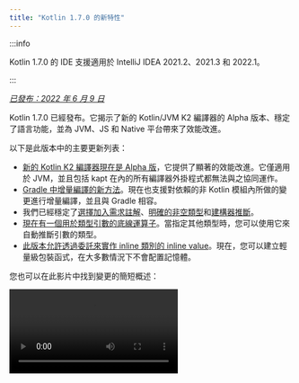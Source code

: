 ```yaml
---
title: "Kotlin 1.7.0 的新特性"
---
```

:::info
<p>
   Kotlin 1.7.0 的 IDE 支援適用於 IntelliJ IDEA 2021.2、2021.3 和 2022.1。
</p>
:::

_[已發布：2022 年 6 月 9 日](releases#release-details)_

Kotlin 1.7.0 已經發布。它揭示了新的 Kotlin/JVM K2 編譯器的 Alpha 版本、穩定了語言功能，並為 JVM、JS 和 Native 平台帶來了效能改進。

以下是此版本中的主要更新列表：

* [新的 Kotlin K2 編譯器現在是 Alpha 版](#new-kotlin-k2-compiler-for-the-jvm-in-alpha)，它提供了顯著的效能改進。它僅適用於 JVM，並且包括 kapt 在內的所有編譯器外掛程式都無法與之協同運作。
* [Gradle 中增量編譯的新方法](#a-new-approach-to-incremental-compilation)。現在也支援對依賴的非 Kotlin 模組內所做的變更進行增量編譯，並且與 Gradle 相容。
* 我們已經穩定了[選擇加入需求註解](#stable-opt-in-requirements)、[明確的非空類型](#stable-definitely-non-nullable-types)和[建構器推斷](#stable-builder-inference)。
* [現在有一個用於類型引數的底線運算子](#underscore-operator-for-type-arguments)。當指定其他類型時，您可以使用它來自動推斷引數的類型。
* [此版本允許透過委託來實作 inline 類別的 inline value](#allow-implementation-by-delegation-to-an-inlined-value-of-an-inline-class)。現在，您可以建立輕量級包裝函式，在大多數情況下不會配置記憶體。

您也可以在此影片中找到變更的簡短概述：

<video src="https://www.youtube.com/v/54WEfLKtCGk" title="What's new in Kotlin 1.7.0"/>

## 用於 JVM 的新 Kotlin K2 編譯器（Alpha 版）

此 Kotlin 版本引入了新的 Kotlin K2 編譯器的 **Alpha** 版本。新編譯器的目標是加速新語言功能的開發、統一 Kotlin 支援的所有平台、帶來效能改進，並為編譯器擴充功能提供 API。

我們已經發布了一些關於我們的新編譯器及其優點的詳細說明：

* [The Road to the New Kotlin Compiler](https://www.youtube.com/watch?v=iTdJJq_LyoY)
* [K2 Compiler: a Top-Down View](https://www.youtube.com/watch?v=db19VFLZqJM)

重要的是要指出，對於新的 K2 編譯器的 Alpha 版本，我們主要關注效能改進，並且它僅適用於 JVM 專案。它不支援 Kotlin/JS、Kotlin/Native 或其他多平台專案，並且包括 [kapt](kapt) 在內的所有編譯器外掛程式都無法與之協同運作。

我們的基準測試在我們的內部專案中顯示了一些出色的結果：

| 專案          | 目前的 Kotlin 編譯器效能 | 新的 K2 Kotlin 編譯器效能 | 效能提升 |
|---------------|-------------------------|------------------------|-------------------|
| Kotlin        | 2.2 KLOC/s              | 4.8 KLOC/s             | ~ x2.2            |
| YouTrack      | 1.8 KLOC/s              | 4.2 KLOC/s             | ~ x2.3            |
| IntelliJ IDEA | 1.8 KLOC/s              | 3.9 KLOC/s             | ~ x2.2            |
| Space         | 1.2 KLOC/s              | 2.8 KLOC/s             | ~ x2.3            |
:::note
KLOC/s 效能數字代表編譯器每秒處理的數千行程式碼的數量。

您可以查看 JVM 專案的效能提升，並將其與舊編譯器的結果進行比較。若要啟用 Kotlin K2 編譯器，請使用以下編譯器選項：

```bash
-Xuse-k2
```

此外，K2 編譯器[包含許多錯誤修復](https://youtrack.jetbrains.com/issues/KT?q=tag:%20FIR-preview-qa%20%23Resolved)。請注意，即使此清單中 **State: Open** 的問題實際上已在 K2 中修復。

下一個 Kotlin 版本將提高 K2 編譯器的穩定性並提供更多功能，敬請關注！

如果您在使用 Kotlin K2 編譯器時遇到任何效能問題，請[向我們的問題追蹤器報告](https://kotl.in/issue)。

## 語言

Kotlin 1.7.0 引入了對委託實作和用於類型引數的新底線運算子的支援。它還穩定了在先前版本中作為預覽引入的幾個語言功能：

* [透過委託來實作 inline 類別的 inline value](#allow-implementation-by-delegation-to-an-inlined-value-of-an-inline-class)
* [用於類型引數的底線運算子](#underscore-operator-for-type-arguments)
* [穩定的建構器推斷](#stable-builder-inference)
* [穩定的選擇加入需求](#stable-opt-in-requirements)
* [明確的非空類型](#stable-definitely-non-nullable-types)

### 允許透過委託來實作 inline 類別的 inline value

如果您想要為值或類別實例建立輕量級包裝函式，則必須手動實作所有介面方法。委託實作可以解決此問題，但在 1.7.0 之前，它不適用於 inline 類別。此限制已移除，因此您現在可以建立輕量級包裝函式，在大多數情況下不會配置記憶體。

```kotlin
interface Bar {
    fun foo() = "foo"
}

@JvmInline
value class BarWrapper(val bar: Bar): Bar by bar

fun main() {
    val bw = BarWrapper(object: Bar {})
    println(bw.foo())
}
```

### 用於類型引數的底線運算子

Kotlin 1.7.0 引入了用於類型引數的底線運算子 `_`。當指定其他類型時，您可以使用它來自動推斷類型引數：

```kotlin
abstract class SomeClass<T> {
    abstract fun execute(): T
}

class SomeImplementation : SomeClass<String>() {
    override fun execute(): String = "Test"
}

class OtherImplementation : SomeClass<Int>() {
    override fun execute(): Int = 42
}

object Runner {
    inline fun <reified S: SomeClass<T>, T> run(): T {
        return S::class.java.getDeclaredConstructor().newInstance().execute()
    }
}

fun main() {
    // T 會被推斷為 String，因為 SomeImplementation 衍生自 SomeClass<String>
    val s = Runner.run<SomeImplementation, _>()
    assert(s == "Test")

    // T 會被推斷為 Int，因為 OtherImplementation 衍生自 SomeClass<Int>
    val n = Runner.run<OtherImplementation, _>()
    assert(n == 42)
}
```

您可以在變數清單中的任何位置使用底線運算子來推斷類型引數。

:::

### 穩定的建構器推斷

建構器推斷是一種特殊的類型推斷，在呼叫泛型建構器函數時非常有用。它有助於編譯器使用關於其 lambda 引數內的其他呼叫的類型資訊來推斷呼叫的類型引數。

從 1.7.0 開始，如果常規類型推斷無法獲得足夠的關於類型的資訊，而無需指定 `-Xenable-builder-inference` 編譯器選項（該選項已在 [1.6.0 中引入](whatsnew16#changes-to-builder-inference)），則會自動啟用建構器推斷。

[了解如何編寫自訂泛型建構器](using-builders-with-builder-inference)。

### 穩定的選擇加入需求

[選擇加入需求](opt-in-requirements)現在是[穩定的](components-stability)，並且不需要其他編譯器設定。

在 1.7.0 之前，選擇加入功能本身需要引數 `-opt-in=kotlin.RequiresOptIn` 才能避免警告。它不再需要此引數；但是，您仍然可以使用編譯器引數 `-opt-in` 來選擇加入其他註解[模組](opt-in-requirements#opt-in-a-module)。

### 穩定的明確非空類型

在 Kotlin 1.7.0 中，明確的非空類型已升級為 [Stable](components-stability)。當擴充泛型 Java 類別和介面時，它們提供更好的互通性。

您可以使用新的語法 `T & Any` 在使用點將泛型類型參數標記為明確的非空類型。語法形式來自 [交集類型](https://en.wikipedia.org/wiki/Intersection_type) 的表示法，現在僅限於 `&` 左側具有可空上限的類型參數和右側的非空 `Any`：

```kotlin
fun <T> elvisLike(x: T, y: T & Any): T & Any = x ?: y

fun main() {
    // OK
    elvisLike<String>("", "").length
    // 錯誤：'null' 不能是非空類型的值
    elvisLike<String>("", null).length

    // OK
    elvisLike<String?>(null, "").length
    // 錯誤：'null' 不能是非空類型的值
    elvisLike<String?>(null, null).length
}
```

在[此 KEEP](https://github.com/Kotlin/KEEP/blob/master/proposals/definitely-non-nullable-types) 中了解有關明確非空類型的更多資訊。

## Kotlin/JVM

此版本為 Kotlin/JVM 編譯器帶來了效能改進和一個新的編譯器選項。此外，對函數式介面建構子的可呼叫引用已變得穩定。請注意，自 1.7.0 起，Kotlin/JVM 編譯的預設目標版本為 `1.8`。

* [編譯器效能最佳化](#compiler-performance-optimizations)
* [新的編譯器選項 `-Xjdk-release`](#new-compiler-option-xjdk-release)
* [對函數式介面建構子的穩定可呼叫引用](#stable-callable-references-to-functional-interface-constructors)
* [已移除 JVM 目標版本 1.6](#removed-jvm-target-version-1-6)

### 編譯器效能最佳化

Kotlin 1.7.0 為 Kotlin/JVM 編譯器引入了效能改進。根據我們的基準測試，與 Kotlin 1.6.0 相比，編譯時間[平均減少了 10%](https://youtrack.jetbrains.com/issue/KT-48233/Switching-to-JVM-IR-backend-increases-compilation-time-by-more-t#focus=Comments-27-6114542.0-0)。大量使用 inline 函數的專案（例如，[使用 `kotlinx.html` 的專案](https://youtrack.jetbrains.com/issue/KT-51416/Compilation-of-kotlinx-html-DSL-should-still-be-faster)）由於位元組碼後處理的改進，編譯速度會更快。

### 新的編譯器選項：-Xjdk-release

Kotlin 1.7.0 提供了一個新的編譯器選項 `-Xjdk-release`。此選項類似於 [javac 的命令列 `--release` 選項](http://openjdk.java.net/jeps/247)。`-Xjdk-release` 選項控制目標位元組碼版本，並將類別路徑中 JDK 的 API 限制為指定的 Java 版本。例如，`kotlinc -Xjdk-release=1.8` 不允許引用 `java.lang.Module`，即使依賴項中的 JDK 是版本 9 或更高版本。

:::note
[不能保證](https://youtrack.jetbrains.com/issue/KT-29974) 此選項對每個 JDK 發行版都有效。

:::

請在 [此 YouTrack 票證](https://youtrack.jetbrains.com/issue/KT-29974/Add-a-compiler-option-Xjdk-release-similar-to-javac-s-release-to) 上留下您的意見。

### 對函數式介面建構子的穩定可呼叫引用

對函數式介面建構子的[可呼叫引用](reflection#callable-references)現在是[穩定的](components-stability)。了解如何使用可呼叫引用從具有建構子函數的介面[遷移](fun-interfaces#migration-from-an-interface-with-constructor-function-to-a-functional-interface)到函數式介面。

請在 [YouTrack](https://youtrack.jetbrains.com/newissue?project=kt) 中報告您發現的任何問題。

### 已移除 JVM 目標版本 1.6

Kotlin/JVM 編譯的預設目標版本為 `1.8`。已移除 `1.6` 目標。

請遷移到 JVM 目標 1.8 或更高版本。了解如何更新以下項目的 JVM 目標版本：

* [Gradle](gradle-compiler-options#attributes-specific-to-jvm)
* [Maven](maven#attributes-specific-to-jvm)
* [命令列編譯器](compiler-reference#jvm-target-version)

## Kotlin/Native

Kotlin 1.7.0 包含對 Objective-C 和 Swift 互通性的變更，並穩定了在先前版本中引入的功能。它還為新的記憶體管理器帶來了效能改進以及其他更新：

* [新的記憶體管理器的效能改進](#performance-improvements-for-the-new-memory-manager)
* [與 JVM 和 JS IR 後端統一的編譯器外掛程式 ABI](#unified-compiler-plugin-abi-with-jvm-and-js-ir-backends)
* [對獨立 Android 可執行檔的支援](#support-for-standalone-android-executables)
* [與 Swift async/await 的互通性：傳回 `Void` 而不是 `KotlinUnit`](#interop-with-swift-async-await-returning-void-instead-of-kotlinunit)
* [禁止透過 Objective-C 橋接傳遞未宣告的例外](#prohibited-undeclared-exceptions-through-objective-c-bridges)
* [改進的 CocoaPods 整合](#improved-cocoapods-integration)
* [覆寫 Kotlin/Native 編譯器下載 URL](#overriding-the-kotlin-native-compiler-download-url)

### 新的記憶體管理器的效能改進

:::note
新的 Kotlin/Native 記憶體管理器處於 [Alpha](components-stability) 階段。
它可能會發生不相容的變更，並且將來可能需要手動遷移。
我們將感謝您在 [YouTrack](https://youtrack.jetbrains.com/issue/KT-48525) 中提供的意見。

:::

新的記憶體管理器仍在 Alpha 階段，但它正在成為 [Stable](components-stability)。此版本為新的記憶體管理器提供了顯著的效能改進，尤其是在垃圾回收 (GC) 方面。特別是，掃描階段的並行實作（[在 1.6.20 中引入](whatsnew1620)）現在預設為啟用。這有助於減少應用程式因 GC 而暫停的時間。新的 GC 排程器更擅長選擇 GC 頻率，尤其是在較大的堆上。

此外，我們還專門針對偵錯二進位檔進行了最佳化，確保在記憶體管理器的實作程式碼中使用適當的最佳化層級和連結時間最佳化。這有助於我們在基準測試中將偵錯二進位檔的執行時間大約提高了 30%。

嘗試在您的專案中使用新的記憶體管理器，看看它的運作方式，並在 [YouTrack](https://youtrack.jetbrains.com/issue/KT-48525) 中與我們分享您的意見。

### 與 JVM 和 JS IR 後端統一的編譯器外掛程式 ABI

從 Kotlin 1.7.0 開始，Kotlin Multiplatform Gradle 外掛程式預設使用適用於 Kotlin/Native 的可嵌入編譯器 jar。此[功能已在 1.6.0 中宣布](whatsnew16#unified-compiler-plugin-abi-with-jvm-and-js-ir-backends)為實驗性功能，現在它已穩定且可以使用。

此改進對於程式庫作者來說非常方便，因為它可以改善編譯器外掛程式的開發體驗。在此版本之前，您必須為 Kotlin/Native 提供單獨的成品，但現在您可以將相同的編譯器外掛程式成品用於 Native 和其他支援的平台。

:::note
此功能可能需要外掛程式開發人員為其現有的外掛程式採取遷移步驟。

在 [此 YouTrack 問題](https://youtrack.jetbrains.com/issue/KT-48595) 中了解如何為更新準備您的外掛程式。

### 對獨立 Android 可執行檔的支援

Kotlin 1.7.0 提供對為 Android Native 目標產生標準可執行檔的完整支援。它已[在 1.6.20 中引入](whatsnew1620#support-for-standalone-android-executables)，現在預設為啟用。

如果您想要回復到 Kotlin/Native 產生共用程式庫的先前行為，請使用以下設定：

```kotlin
binaryOptions["androidProgramType"] = "nativeActivity"
```

### 與 Swift async/await 的互通性：傳回 Void 而不是 KotlinUnit

Kotlin `suspend` 函數現在在 Swift 中傳回 `Void` 類型，而不是 `KotlinUnit`。這是與 Swift 的 `async`/`await` 改進互通性的結果。此功能已[在 1.6.20 中引入](whatsnew1620#interop-with-swift-async-await-returning-void-instead-of-kotlinunit)，並且此版本預設啟用此行為。

您不再需要使用 `kotlin.native.binary.unitSuspendFunctionObjCExport=proper` 屬性來為此類函數傳回正確的類型。

### 禁止透過 Objective-C 橋接傳遞未宣告的例外

當您從 Swift/Objective-C 程式碼（或反之亦然）呼叫 Kotlin 程式碼並且此程式碼擲回例外時，除非您特別允許在語言之間轉發例外並進行適當的轉換（例如，使用 `@Throws` 註解），否則應由發生例外的程式碼處理該例外。

先前，Kotlin 還有另一種非預期的行為，在某些情況下，未宣告的例外可能會從一種語言「洩漏」到另一種語言。Kotlin 1.7.0 修復了該問題，現在這種情況會導致程式終止。

因此，例如，如果您在 Kotlin 中有一個 `{ throw Exception() }` lambda 並從 Swift 呼叫它，則在 Kotlin 1.7.0 中，一旦例外到達 Swift 程式碼，它就會終止。在先前的 Kotlin 版本中，此類例外可能會洩漏到 Swift 程式碼。

`@Throws` 註解會繼續像以前一樣運作。

### 改進的 CocoaPods 整合

從 Kotlin 1.7.0 開始，如果您想要在專案中整合 CocoaPods，則不再需要安裝 `cocoapods-generate` 外掛程式。

先前，您需要安裝 CocoaPods 依賴項管理器和 `cocoapods-generate` 外掛程式才能使用 CocoaPods，例如，在 Kotlin Multiplatform Mobile 專案中處理 [iOS 依賴項](multiplatform-ios-dependencies#with-cocoapods)。

現在，設定 CocoaPods 整合更容易了，並且我們已解決 `cocoapods-generate` 無法在 Ruby 3 及更高版本上安裝的問題。現在還支援在 Apple M1 上運作更好的最新 Ruby 版本。

請參閱如何設定 [初始 CocoaPods 整合](native-cocoapods#set-up-an-environment-to-work-with-cocoapods)。

### 覆寫 Kotlin/Native 編譯器下載 URL

從 Kotlin 1.7.0 開始，您可以自訂 Kotlin/Native 編譯器的下載 URL。當 CI 上的外部連結被禁止時，這很有用。

若要覆寫預設基本 URL `https://download.jetbrains.com/kotlin/native/builds`，請使用以下 Gradle 屬性：

```none
kotlin.native.distribution.baseDownloadUrl=https://example.com
```

下載器會將 native 版本和目標作業系統附加到此基本 URL，以確保它下載實際的編譯器發行版。

:::

## Kotlin/JS

Kotlin/JS 正在接收對 [JS IR 編譯器後端](js-ir-compiler) 的進一步改進以及其他更新，這些更新可以改善您的開發體驗：

* [新的 IR 後端的效能改進](#performance-improvements-for-the-new-ir-backend)
* [使用 IR 時縮小成員名稱](#minification-for-member-names-when-using-ir)
* [透過 IR 後端中的 polyfill 支援較舊的瀏覽器](#support-for-older-browsers-via-polyfills-in-the-ir-backend)
* [從 js 運算式動態載入 JavaScript 模組](#dynamically-load-javascript-modules-from-js-expressions)
* [為 JavaScript 測試執行器指定環境變數](#specify-environment-variables-for-javascript-test-runners)

### 新的 IR 後端的效能改進

此版本有一些重大更新，應該可以改善您的開發體驗：

* Kotlin/JS 的增量編譯效能已顯著提高。建置 JS 專案所需的時間更少。在許多情況下，增量重建現在應該與舊版後端大致相同。
* Kotlin/JS 最終套件需要更少的空間，因為我們已顯著縮小最終成品的大小。對於某些大型專案，與舊版後端相比，我們已測量到生產套件大小減少了高達 20%。
* 對介面的類型檢查已改進了幾個數量級。
* Kotlin 產生更高品質的 JS 程式碼

### 使用 IR 時縮小成員名稱

Kotlin/JS IR 編譯器現在使用其關於 Kotlin 類別和函數關係的內部資訊來應用更有效的縮小，縮短函數、屬性和類別的名稱。這會縮小產生的套件應用程式。

當您在生產模式下建置 Kotlin/JS 應用程式時，會自動應用此類型的縮小，並且預設為啟用。若要停用成員名稱縮小，請使用 `-Xir-minimized-member-names` 編譯器旗標：

```kotlin
kotlin {
    js(IR) {
        compilations.all {
            compileKotlinTask.kotlinOptions.freeCompilerArgs += listOf("-Xir-minimized-member-names=false")
        }
    }
}
```

### 透過 IR 後端中的 polyfill 支援較舊的瀏覽器

適用於 Kotlin/JS 的 IR 編譯器後端現在包含與舊版後端相同的 polyfill。這允許使用新編譯器編譯的程式碼在不支援 Kotlin 標準程式庫使用的所有 ES2015 方法的較舊瀏覽器中執行。只有專案實際使用的那些 polyfill 包含在最終套件中，這將最大程度地減少它們對套件大小的潛在影響。

當使用 IR 編譯器時，預設會啟用此功能，並且您不需要設定它。

### 從 js 運算式動態載入 JavaScript 模組

使用 JavaScript 模組時，大多數應用程式使用靜態匯入，其使用已在 [JavaScript 模組整合](js-modules) 中涵蓋。但是，Kotlin/JS 缺少一種在應用程式中於執行階段動態載入 JavaScript 模組的機制。

從 Kotlin 1.7.0 開始，JavaScript 中的 `import` 語句在 `js` 區塊中受到支援，允許您在執行階段將套件動態載入到您的應用程式中：

```kotlin
val myPackage = js("import('my-package')")
```

### 為 JavaScript 測試執行器指定環境變數

若要調整 Node.js 套件解析或將外部資訊傳遞給 Node.js 測試，您現在可以指定 JavaScript 測試執行器使用的環境變數。若要定義環境變數，請在組建腳本中的 `testTask` 區塊內使用具有鍵值對的 `environment()` 函數：

```kotlin
kotlin {
    js {
        nodejs {
            testTask {
                environment("key", "value")
            }
        }
    }
}
```

## 標準程式庫

在 Kotlin 1.7.0 中，標準程式庫進行了一系列變更和改進。它們引入了新功能、穩定了實驗性功能，並統一了對 Native、JS 和 JVM 的命名捕獲群組的支援：

* [min() 和 max() 集合函數傳回為非可空](#min-and-max-collection-functions-return-as-non-nullable)
* [在特定索引處進行正則表達式匹配](#regular-expression-matching-at-specific-indices)
* [擴展對先前語言和 API 版本的支援](#extended-support-for-previous-language-and-api-versions)
* [透過反射存取註解](#access-to-annotations-via-reflection)
* [穩定的深度遞迴函數](#stable-deep-recursive-functions)
* [基於 inline 類別的預設時間來源的時間標記](#time-marks-based-on-inline-classes-for-default-time-source)
* [Java Optionals 的新實驗性擴展函數](#new-experimental-extension-functions-for-java-optionals)
* [支援 JS 和 Native 中的命名捕獲群組](#support-for-named-capturing-groups-in-js-and-native)

### min() 和 max() 集合函數傳回為非可空

在 [Kotlin 1.4.0](whatsnew14) 中，我們將 `min()` 和 `max()` 集合函數重新命名為 `minOrNull()` 和 `maxOrNull()`。這些新名稱更好地反映了它們的行為 – 如果接收器集合為空，則傳回 null。它還有助於使函數的行為與 Kotlin 集合 API 中使用的命名約定保持一致。

`minBy()`、`maxBy()`、`minWith()` 和 `maxWith()` 也是如此，它們都在 Kotlin 1.4.0 中獲得了 *OrNull() 同義詞。受此變更影響的較舊函數已逐漸被棄用。

Kotlin 1.7.0 重新引入了原始函數名稱，但具有非可空傳回類型。新的 `min()`、`max()`、`minBy()`、`maxBy()`、`minWith()` 和 `maxWith()` 函數現在嚴格傳回集合元素或擲回例外。

```kotlin
fun main() {
    val numbers = listOf<Int>()
    println(numbers.maxOrNull()) // "null"
    println(numbers.max()) // "Exception in... Collection is empty."
}
```

### 在特定索引處進行正則表達式匹配

`Regex.matchAt()` 和 `Regex.matchesAt()` 函數（[在 1.5.30 中引入](whatsnew1530#matching-with-regex-at-a-particular-position)）現在是穩定的。它們提供了一種檢查正則表達式是否在 `String` 或 `CharSequence` 中的特定位置具有精確匹配的方法。

`matchesAt()` 檢查是否存在匹配項，並傳回布林值結果：

```kotlin
fun main() {
    val releaseText = "Kotlin 1.7.0 is on its way!"
    // 正則表達式：一位數字、點、一位數字、點、一位或多位數字
    val versionRegex = "\\d[.]\\d[.]\\d+".toRegex()

    println(versionRegex.matchesAt(releaseText, 0)) // "false"
    println(versionRegex.matchesAt(releaseText, 7)) // "true"
}
```

`matchAt()` 傳回找到的匹配項，如果未找到，則傳回 `null`：

```kotlin
fun main() {
    val releaseText = "Kotlin 1.7.0 is on its way!"
    val versionRegex = "\\d[.]\\d[.]\\d+".toRegex()

    println(versionRegex.matchAt(releaseText, 0)) // "null"
    println(versionRegex.matchAt(releaseText, 7)?.value) // "1.7.0"
}
```

我們將感謝您對此 [YouTrack 問題](https://youtrack.jetbrains.com/issue/KT-34021) 提供的意見。

### 擴展對先前語言和 API 版本的支援

為了支援開發旨在在各種先前 Kotlin 版本中使用的程式庫的程式庫作者，並解決 Kotlin 主要版本發布頻率增加的問題，我們擴展了對先前語言和 API 版本的支援。

使用 Kotlin 1.7.0，我們支援三個先前的語言和 API 版本，而不是兩個。這表示 Kotlin 1.7.0 支援開發以低至 1.4.0 的 Kotlin 版本為目標的程式庫。有關向後相容性的更多資訊，請參閱 [相容性模式](compatibility-modes)。

### 透過反射存取註解

[`KAnnotatedElement.findAnnotations()`](https://kotlinlang.org/api/latest/jvm/stdlib/kotlin.reflect.full/find-annotations.html) 擴展函數（首次[在 1.6.0 中引入](whatsnew16#repeatable-annotations-with-runtime-retention-for-1-8-jvm-target)）現在是 [Stable](components-stability)。此 [反射](reflection) 函數傳回元素上給定類型的所有註解，包括單獨應用和重複的註解。

```kotlin
@Repeatable
annotation class Tag(val name: String)

@Tag("First Tag")
@Tag("Second Tag")
fun taggedFunction() {
    println("I'm a tagged function!")
}

fun main() {
    val x = ::taggedFunction
    val foo = x as KAnnotatedElement
    println(foo.findAnnotations<Tag>()) // [@Tag(name=First Tag), @Tag(name=Second Tag)]
}
```

### 穩定的深度遞迴函數

自 [Kotlin 1.4.0](https://blog.jetbrains.com/kotlin/2020/07/kotlin-1-4-rc-debugging-coroutines/#Defining_deep_recursive_functions_using_coroutines) 以來，深度遞迴函數已作為實驗性功能提供，並且它們現在在 Kotlin 1.7.0 中是 [Stable](components-stability)。使用 `DeepRecursiveFunction`，您可以定義一個將其堆疊保留在堆上而不是使用實際呼叫堆疊的函數。這允許您執行非常深入的遞迴計算。若要呼叫深度遞迴函數，請 `invoke` 它。

在此範例中，深度遞迴函數用於遞迴計算二元樹的深度。即使此範例函數遞迴呼叫自身 100,000 次，也不會擲回 `StackOverflowError`：

```kotlin
class Tree(val left: Tree?, val right: Tree?)

val calculateDepth = DeepRecursiveFunction<Tree?, Int> { t `->`
    if (t == null) 0 else maxOf(
        callRecursive(t.left),
        callRecursive(t.right)
    ) + 1
}

fun main() {
    // 產生深度為 100_000 的樹狀結構
    val deepTree = generateSequence(Tree(null, null)) { prev `->`
        Tree(prev, null)
    }.take(100_000).last()

    println(calculateDepth(deepTree)) // 100000
}
```

考慮在您的程式碼中使用深度遞迴函數，其中遞迴深度超過 1000 個呼叫。

### 基於 inline 類別的預設時間來源的時間標記

Kotlin 1.7.0 透過將 `TimeSource.Monotonic` 傳回的時間標記變更為 inline value 類別來提高時間測量功能的效能。這表示呼叫諸如 `markNow()`、`elapsedNow()`、`measureTime()` 和 `measureTimedValue()` 之類的函數不會為其 `TimeMark` 實例配置包裝函式類別。特別是當測量一段程式碼時，該程式碼是熱路徑的一部分，這有助於最大限度地減少測量的效能影響：

```kotlin
@OptIn(ExperimentalTime::class)
fun main() {
    val mark = TimeSource.Monotonic.markNow() // 傳回的 `TimeMark` 是 inline 類別
    val elapsedDuration = mark.elapsedNow()
}
```

:::note
僅當靜態已知從中獲得 `TimeMark` 的時間來源是 `TimeSource.Monotonic` 時，此最佳化才可用。

:::

### Java Optionals 的新實驗性擴展函數

Kotlin 1.7.0 附帶了新的便利函數，可簡化在 Java 中使用 `Optional` 類別。這些新函數可用於解包和轉換 JVM 上的可選物件，並有助於使使用 Java API 更簡潔。

`getOrNull()`、`getOrDefault()` 和 `getOrElse()` 擴展函數允許您取得 `Optional` 的值（如果存在）。否則，您將分別獲得 `null`、預設值或由函數傳回的值：

```kotlin
val presentOptional = Optional.of("I'm here!")

println(presentOptional.getOrNull())
// "I'm here!"

val absentOptional = Optional.empty<String>()

println(absentOptional.getOrNull())
// null
println(absentOptional.getOrDefault("Nobody here!"))
// "Nobody here!"
println(absentOptional.getOrElse {
    println("Optional was absent!")
    "Default value!"
})
// "Optional was absent!"
// "Default value!"
```

`toList()`、`toSet()` 和 `asSequence()` 擴展函數將現有 `Optional` 的值轉換為清單、集合或序列，否則傳回空集合。`toCollection()` 擴展函數將 `Optional` 值附加到已存在的目標集合：

```kotlin
val presentOptional = Optional.of("I'm here!")
val absentOptional = Optional.empty<String>()
println(presentOptional.toList() + "," + absentOptional.toList())
// ["I'm here!"], []
println(presentOptional.toSet() + "," + absentOptional.toSet())
// ["I'm here!"], []
val myCollection = mutableListOf<String>()
absentOptional.toCollection(myCollection)
println(myCollection)
// []
presentOptional.toCollection(myCollection)
println(myCollection)
// ["I'm here!"]
val list = listOf(presentOptional, absentOptional).flatMap { it.asSequence() }
println(